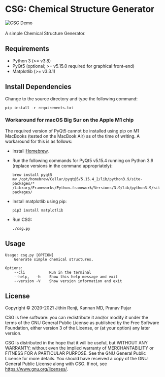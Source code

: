 # CSG: Chemical Structure Generator

![CSG Demo](img/csg_demo.gif)
<br/>
<br/>
A simple Chemical Structure Generator.

## Requirements

- Python 3 (>= v3.8)
- PyQt5 (optional; >= v5.15.0 required for graphical front-end)
- Matplotlib (>= v3.3.1)

## Install Dependencies

Change to the source directory and type the following command:

```
pip install -r requirements.txt
```

### Workaround for macOS Big Sur on the Apple M1 chip

The required version of PyQt5 cannot be installed using pip on M1 MacBooks
(tested on the MacBook Air) as of the time of writing. A workaround for this is
as follows:

- Install [Homebrew](https://brew.sh).
- Run the following commands for PyQt5 v5.15.4 running on Python 3.9 (replace
  versions in the command appropriately):

  ```
  brew install pyqt5
  mv /opt/homebrew/Cellar/pyqt@5/5.15.4_2/lib/python3.9/site-packages/* /Library/Frameworks/Python.framework/Versions/3.9/lib/python3.9/site-packages/
  ```
- Install matplotlib using pip:

  ```
  pip3 install matplotlib
  ```
- Run CSG:

  ```
  ./csg.py
  ```

## Usage

```
Usage: csg.py [OPTION]
    Generate simple chemical structures.

Options:
    --cli           Run in the terminal
    --help,   -h    Show this help message and exit
    --version -V    Show version information and exit
```

## License

Copyright © 2020-2021 Jithin Renji, Kannan MD, Pranav Pujar

CSG is free software: you can redistribute it and/or modify
it under the terms of the GNU General Public License as published by
the Free Software Foundation, either version 3 of the License, or
(at your option) any later version.

CSG is distributed in the hope that it will be useful,
but WITHOUT ANY WARRANTY; without even the implied warranty of
MERCHANTABILITY or FITNESS FOR A PARTICULAR PURPOSE.  See the
GNU General Public License for more details.
You should have received a copy of the GNU General Public License
along with CSG.  If not, see <https://www.gnu.org/licenses/>.
